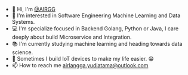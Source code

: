 - 👋 Hi, I'm [@AIRGG](https://airgg.github.io)
- 👀 I'm interested in Software Engineering Machine Learning and Data Systems.
- 💻 I'm specialize focused in Backend Golang, Python or Java, I care deeply about build Microservice and Integration.
- 📚 I'm currently studying machine learning and heading towards data science.
- 🤖 Sometimes I build IoT devices to make my life easier. 😁
- 📫 How to reach me airlangga.yudiatama@outlook.com

<!---
airgg/airgg is a ✨ special ✨ repository because its `README.md` (this file) appears on your GitHub profile.
You can click the Preview link to take a look at your changes.
--->
